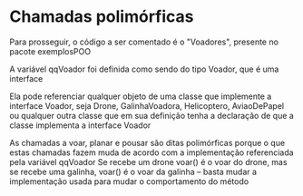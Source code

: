 # Chamadas polimórficas
Para prosseguir, o código a ser comentado é o "Voadores", presente no pacote exemplosPOO

A variável qqVoador foi definida como sendo do tipo Voador, que é uma
interface

Ela pode referenciar qualquer objeto de uma classe que implemente a
interface Voador, seja Drone, GalinhaVoadora, Helicoptero, AviaoDePapel
ou qualquer outra classe que em sua definição tenha a declaração de que
a classe implementa a interface Voador

As chamadas a voar, planar e pousar são ditas polimórficas porque o que
estas chamadas fazem muda de acordo com a implementação
referenciada pela variável qqVoador
Se recebe um drone voar() é o voar do drone, mas se recebe uma galinha,
voar() é o voar da galinha – basta mudar a implementação usada para
mudar o comportamento do método

